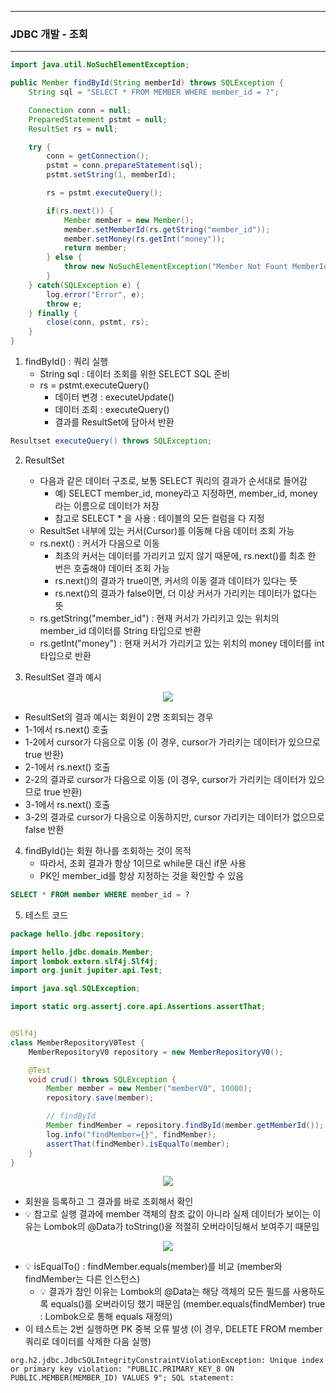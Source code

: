 -----
### JDBC 개발 - 조회
-----
```java
import java.util.NoSuchElementException;

public Member findById(String memberId) throws SQLException {
    String sql = "SELECT * FROM MEMBER WHERE member_id = ?";

    Connection conn = null;
    PreparedStatement pstmt = null;
    ResultSet rs = null;

    try {
        conn = getConnection();
        pstmt = conn.prepareStatement(sql);
        pstmt.setString(1, memberId);

        rs = pstmt.executeQuery();

        if(rs.next()) {
            Member member = new Member();
            member.setMemberId(rs.getString("member_id"));
            member.setMoney(rs.getInt("money"));
            return member;
        } else {
            throw new NoSuchElementException("Member Not Fount MemberId = " + memberId);
        }
    } catch(SQLException e) {
        log.error("Error", e);
        throw e;
    } finally {
        close(conn, pstmt, rs);
    }
}
```

1. findById() : 쿼리 실행
   - String sql : 데이터 조회를 위한 SELECT SQL 준비
   - rs = pstmt.executeQuery()
     + 데이터 변경 : executeUpdate()
     + 데이터 조회 : executeQuery()
     + 결과를 ResultSet에 담아서 반환
```java
Resultset executeQuery() throws SQLException;
```

2. ResultSet
   - 다음과 같은 데이터 구조로, 보통 SELECT 쿼리의 결과가 순서대로 들어감
     + 예) SELECT member_id, money라고 지정하면, member_id, money라는 이름으로 데이터가 저장
     + 참고로 SELECT * 을 사용 : 테이블의 모든 컬럼을 다 지정
   - ResultSet 내부에 있는 커서(Cursor)를 이동해 다음 데이터 조회 가능
   - rs.next() : 커서가 다음으로 이동
     + 최초의 커서는 데이터를 가리키고 있지 않기 때문에, rs.next()를 최초 한 번은 호출해야 데이터 조회 가능
     + rs.next()의 결과가 true이면, 커서의 이동 결과 데이터가 있다는 뜻
     + rs.next()의 결과가 false이면, 더 이상 커서가 가리키는 데이터가 없다는 뜻
   - rs.getString("member_id") : 현재 커서가 가리키고 있는 위치의 member_id 데이터를 String 타입으로 반환
   - rs.getInt("money") : 현재 커서가 가리키고 있는 위치의 money 데이터를 int 타입으로 반환
  
3. ResultSet 결과 예시
<div align="center">
<img src="https://github.com/sooyounghan/Spring/assets/34672301/69b5dabb-abd1-41a4-a13c-dbe7020c0cc2">
</div>

  - ResultSet의 결과 예시는 회원이 2명 조회되는 경우
  - 1-1에서 rs.next() 호출
  - 1-2에서 cursor가 다음으로 이동 (이 경우, cursor가 가리키는 데이터가 있으므로 true 반환)
  - 2-1에서 rs.next() 호출
  - 2-2의 결과로 cursor가 다음으로 이동 (이 경우, cursor가 가리키는 데이터가 있으므로 true 반환)
  - 3-1에서 rs.next() 호출
  - 3-2의 결과로 cursor가 다음으로 이동하지만, cursor 가리키는 데이터가 없으므로 false 반환

4. findById()는 회원 하나를 조회하는 것이 목적
   - 따라서, 조회 결과가 항상 1이므로 while문 대신 if문 사용
   - PK인 member_id를 항상 지정하는 것을 확인할 수 있음
```sql
SELECT * FROM member WHERE member_id = ?
```

5. 테스트 코드
```java
package hello.jdbc.repository;

import hello.jdbc.domain.Member;
import lombok.extern.slf4j.Slf4j;
import org.junit.jupiter.api.Test;

import java.sql.SQLException;

import static org.assertj.core.api.Assertions.assertThat;


@Slf4j
class MemberRepositoryV0Test {
    MemberRepositoryV0 repository = new MemberRepositoryV0();

    @Test
    void crud() throws SQLException {
        Member member = new Member("memberV0", 10000);
        repository.save(member);

        // findById
        Member findMember = repository.findById(member.getMemberId());
        log.info("findMember={}", findMember);
        assertThat(findMember).isEqualTo(member);
    }
}
```
<div align="center">
<img src="https://github.com/sooyounghan/Spring/assets/34672301/0af92390-8ffa-419e-be95-ad53475d02be">
</div>

  - 회원을 등록하고 그 결과를 바로 조회해서 확인
  - 💡 참고로 실행 결과에 member 객체의 참조 값이 아니라 실제 데이터가 보이는 이유는 Lombok의 @Data가 toString()을 적절히 오버라이딩해서 보여주기 때문임
<div align="center">
<img src="https://github.com/sooyounghan/Spring/assets/34672301/cbe8f4a7-70a9-4db1-be90-59095ddff272">
</div>

  - 💡 isEqualTo() : findMember.equals(member)를 비교 (member와 findMember는 다른 인스턴스)
    + 💡 결과가 참인 이유는 Lombok의 @Data는 해당 객체의 모든 필드를 사용하도록 equals()를 오버라이딩 했기 때문임 (member.equals(findMember) true : Lombok으로 통해 equals 재정의)
  - 이 테스트는 2번 실행하면 PK 중복 오류 발생 (이 경우, DELETE FROM member 쿼리로 데이터를 삭제한 다음 실행)

```
org.h2.jdbc.JdbcSQLIntegrityConstraintViolationException: Unique index or primary key violation: "PUBLIC.PRIMARY_KEY_8 ON PUBLIC.MEMBER(MEMBER_ID) VALUES 9"; SQL statement:
```
